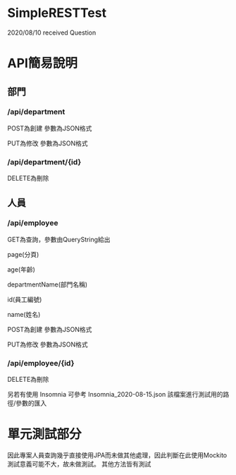 # SimpleRESTTest
2020/08/10 received Question


# API簡易說明

## 部門

### /api/department

POST為創建 參數為JSON格式

PUT為修改 參數為JSON格式

### /api/department/{id}

DELETE為刪除 

## 人員

### /api/employee

GET為查詢，參數由QueryString給出 

page(分頁)

age(年齡)

departmentName(部門名稱)

id(員工編號)

name(姓名)

POST為創建 參數為JSON格式

PUT為修改 參數為JSON格式

### /api/employee/{id}

DELETE為刪除 

另若有使用 Insomnia  可參考 Insomnia_2020-08-15.json 該檔案進行測試用的路徑/參數的匯入


# 單元測試部分

因此專案人員查詢幾乎直接使用JPA而未做其他處理，因此判斷在此使用Mockito測試意義可能不大，故未做測試。
其他方法皆有測試

